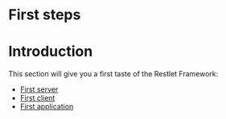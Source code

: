 First steps
===========

Introduction
============

This section will give you a first taste of the Restlet Framework:

-   [First
    server](http://web.archive.org/web/20120120153839/http://wiki.restlet.org/docs_2.0/13-restlet/21-restlet/318-restlet/319-restlet.html "First server")
-   [First
    client](http://web.archive.org/web/20120120153839/http://wiki.restlet.org/docs_2.0/13-restlet/21-restlet/318-restlet/320-restlet.html "First client")
-   [First
    application](http://web.archive.org/web/20120120153839/http://wiki.restlet.org/docs_2.0/13-restlet/21-restlet/318-restlet/303-restlet.html "First application")

